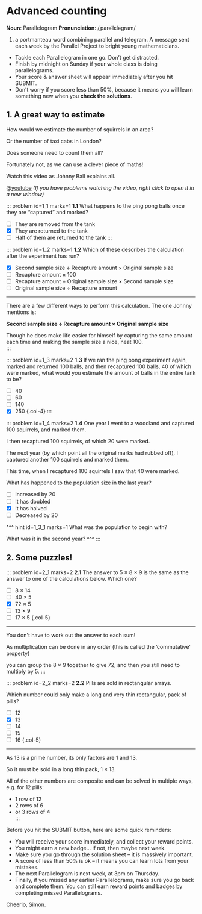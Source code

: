 # Advanced counting

<div class="dictionary">

__Noun__: Parallelogram
__Pronunciation__: /ˌparəˈlɛləɡram/

1. a portmanteau word combining parallel and telegram. A message sent each
week by the Parallel Project to bright young mathematicians.

</div>

*	Tackle each Parallelogram in one go. Don’t get distracted.
*	Finish by midnight on Sunday if your whole class is doing parallelograms.
*	Your score & answer sheet will appear immediately after you hit SUBMIT.
*	Don’t worry if you score less than 50%, because it means you will learn something new when you __check the solutions__.


## 1. A great way to estimate

How would we estimate the number of squirrels in an area?  

Or the number of taxi cabs in London?  

Does someone need to count them all?  

Fortunately not, as we can use a clever piece of maths!  

Watch this video as Johnny Ball explains all.  

@[youtube](QqXLJRMxelk?rel=0) _(If you have problems watching the video, right click to open it in a new window)_  

::: problem id=1_1 marks=1
__1.1__ What happens to the ping pong balls once they are “captured” and marked?  

* [ ] They are removed from the tank
* [x] They are returned to the tank
* [ ] Half of them are returned to the tank
:::

::: problem id=1_2 marks=1
__1.2__ Which of these describes the calculation after the experiment has run?

* [x] Second sample size ÷ Recapture amount × Original sample size
* [ ] Recapture amount × 100
* [ ] Recapture amount ÷ Original sample size × Second sample size
* [ ] Original sample size ÷ Recapture amount

--- 

There are a few different ways to perform this calculation. The one Johnny mentions is:  

__Second sample size ÷ Recapture amount × Original sample size__  

Though he does make life easier for himself by capturing the same amount each time and making the sample size a nice, neat 100.  
:::

::: problem id=1_3 marks=2
__1.3__ If we ran the ping pong experiment again, marked and returned 100 balls, and then recaptured 100 balls, 40 of which were marked, what would you estimate the amount of balls in the entire tank to be?  

* [ ] 40
* [ ] 60
* [ ] 140
* [x] 250
{.col-4}
:::

::: problem id=1_4 marks=2
__1.4__ One year I went to a woodland and captured 100 squirrels, and marked them.  

I then recaptured 100 squirrels, of which 20 were marked.  

The next year (by which point all the original marks had rubbed off), I captured another 100 squirrels and marked them.  

This time, when I recaptured 100 squirrels I saw that 40 were marked.  

What has happened to the population size in the last year?  

* [ ] Increased by 20
* [ ] It has doubled
* [x] It has halved
* [ ] Decreased by 20

^^^ hint id=1_3_1 marks=1 
What was the population to begin with?  

What was it in the second year?
^^^
:::


## 2. Some puzzles!

::: problem id=2_1 marks=2
__2.1__ The answer to 5 × 8 × 9 is the same as the answer to one of the calculations below. Which one?

* [ ] 8 × 14
* [ ] 40 × 5
* [x] 72 × 5
* [ ] 13 × 9
* [ ] 17 × 5
{.col-5}

---
You don't have to work out the answer to each sum!  

As multiplication can be done in any order (this is called the ‘commutative’ property)  

you can group the 8 × 9 together to give 72, and then you still need to multiply by 5.
:::

::: problem id=2_2 marks=2
__2.2__ Pills are sold in rectangular arrays.  

Which number could only make a long and very thin rectangular, pack of pills?  

* [ ] 12
* [x] 13
* [ ] 14
* [ ] 15
* [ ] 16
{.col-5}

---

As 13 is a prime number, its only factors are 1 and 13.  

So it must be sold in a long thin pack, 1 × 13.  

All of the other numbers are composite and can be solved in multiple ways, e.g. for 12 pills:  

* 1 row of 12  
* 2 rows of 6  
* or 3 rows of 4  
:::


Before you hit the SUBMIT button, here are some quick reminders:

*	You will receive your score immediately, and collect your reward points.
*	You might earn a new badge... if not, then maybe next week.
*	Make sure you go through the solution sheet – it is massively important.
*	A score of less than 50% is ok – it means you can learn lots from your mistakes.
*	The next Parallelogram is next week, at 3pm on Thursday.
*	Finally, if you missed any earlier Parallelograms, make sure you go back and complete them. You can still earn reward points and badges by completing missed Parallelograms.

Cheerio,
Simon.